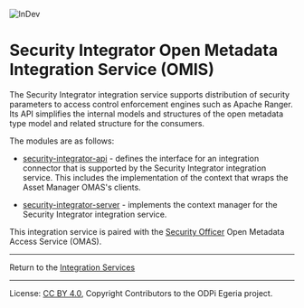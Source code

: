 <!-- SPDX-License-Identifier: CC-BY-4.0 -->
<!-- Copyright Contributors to the ODPi Egeria project 2020. -->

![InDev](../../../open-metadata-publication/website/images/egeria-content-status-in-development.png#pagewidth)

# Security Integrator Open Metadata Integration Service (OMIS)

The Security Integrator integration service supports distribution of security
parameters to access control enforcement engines such as Apache Ranger.
Its API simplifies the internal models and structures of
the open metadata type model and related structure for the consumers.

The modules are as follows:

* [security-integrator-api](security-integrator-api) - defines the interface for an integration
connector that is supported by the Security Integrator integration service. This includes the implementation
of the context that wraps the Asset Manager OMAS's clients.

* [security-integrator-server](security-integrator-server) - implements the context manager for
the Security Integrator integration service.

This integration service is paired with the [Security Officer](../../access-services/security-officer)
Open Metadata Access Service (OMAS).

----
Return to the [Integration Services](..)

----
License: [CC BY 4.0](https://creativecommons.org/licenses/by/4.0/),
Copyright Contributors to the ODPi Egeria project.